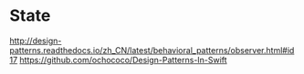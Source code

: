# State


http://design-patterns.readthedocs.io/zh_CN/latest/behavioral_patterns/observer.html#id17
https://github.com/ochococo/Design-Patterns-In-Swift

